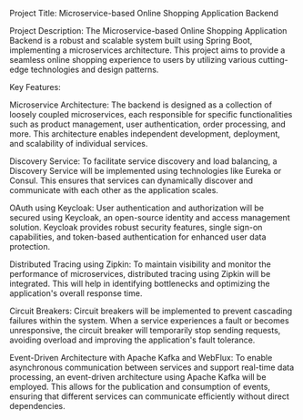 Project Title: Microservice-based Online Shopping Application Backend

Project Description:
The Microservice-based Online Shopping Application Backend is a robust and scalable system built using Spring Boot, implementing a microservices architecture. This project aims to provide a seamless online shopping experience to users by utilizing various cutting-edge technologies and design patterns.

Key Features:

Microservice Architecture: The backend is designed as a collection of loosely coupled microservices, each responsible for specific functionalities such as product management, user authentication, order processing, and more. This architecture enables independent development, deployment, and scalability of individual services.

Discovery Service: To facilitate service discovery and load balancing, a Discovery Service will be implemented using technologies like Eureka or Consul. This ensures that services can dynamically discover and communicate with each other as the application scales.

OAuth using Keycloak: User authentication and authorization will be secured using Keycloak, an open-source identity and access management solution. Keycloak provides robust security features, single sign-on capabilities, and token-based authentication for enhanced user data protection.

Distributed Tracing using Zipkin: To maintain visibility and monitor the performance of microservices, distributed tracing using Zipkin will be integrated. This will help in identifying bottlenecks and optimizing the application's overall response time.

Circuit Breakers: Circuit breakers will be implemented to prevent cascading failures within the system. When a service experiences a fault or becomes unresponsive, the circuit breaker will temporarily stop sending requests, avoiding overload and improving the application's fault tolerance.

Event-Driven Architecture with Apache Kafka and WebFlux: To enable asynchronous communication between services and support real-time data processing, an event-driven architecture using Apache Kafka will be employed. This allows for the publication and consumption of events, ensuring that different services can communicate efficiently without direct dependencies.
